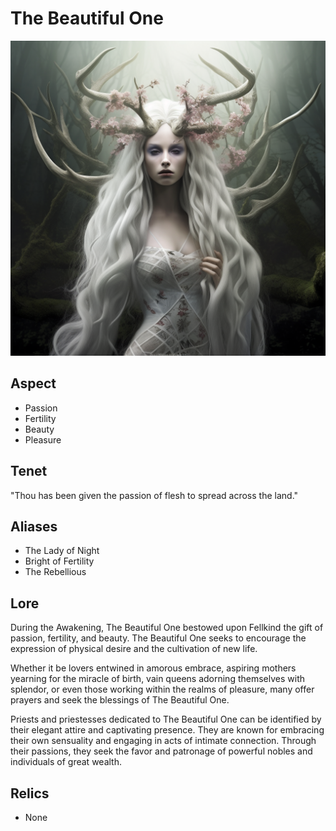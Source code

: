# The Beautiful One

![Alt text](TheBeautifulOne.png)

## Aspect

- Passion
- Fertility
- Beauty
- Pleasure

## Tenet

"Thou has been given the passion of flesh to spread across the land."

## Aliases

- The Lady of Night
- Bright of Fertility
- The Rebellious

## Lore

During the Awakening, The Beautiful One bestowed upon Fellkind the gift of passion, fertility, and beauty. The Beautiful One seeks to encourage the expression of physical desire and the cultivation of new life.

Whether it be lovers entwined in amorous embrace, aspiring mothers yearning for the miracle of birth, vain queens adorning themselves with splendor, or even those working within the realms of pleasure, many offer prayers and seek the blessings of The Beautiful One.

Priests and priestesses dedicated to The Beautiful One can be identified by their elegant attire and captivating presence. They are known for embracing their own sensuality and engaging in acts of intimate connection. Through their passions, they seek the favor and patronage of powerful nobles and individuals of great wealth.

## Relics

- None
